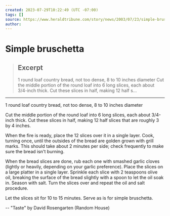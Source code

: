 ```yaml
---
created: 2023-07-29T10:22:49 (UTC -07:00)
tags: []
source: https://www.heraldtribune.com/story/news/2003/07/23/simple-bruschetta/28757787007/
author: 
---
```


# Simple bruschetta

> ## Excerpt
> 1 round loaf country bread, not too dense, 8 to 10 inches diameter 
 Cut the middle portion of the round loaf into 6 long slices, each about 3/4-inch thick. Cut these slices in half, making 12 half s…

---
1 round loaf country bread, not too dense, 8 to 10 inches diameter

Cut the middle portion of the round loaf into 6 long slices, each about 3/4-inch thick. Cut these slices in half, making 12 half slices that are roughly 3 by 4 inches.

When the fire is ready, place the 12 slices over it in a single layer. Cook, turning once, until the outsides of the bread are golden grown with grill marks. This should take about 2 minutes per side; check frequently to make sure the bread isn't burning.

When the bread slices are done, rub each one with smashed garlic cloves (lightly or heavily, depending on your garlic preference). Place the slices on a large platter in a single layer. Sprinkle each slice with 2 teaspoons olive oil, breaking the surface of the bread slightly with a spoon to let the oil soak in. Season with salt. Turn the slices over and repeat the oil and salt procedure.

Let the slices sit for 10 to 15 minutes. Serve as is for simple bruschetta.

\-- "Taste" by David Rosengarten (Random House)
